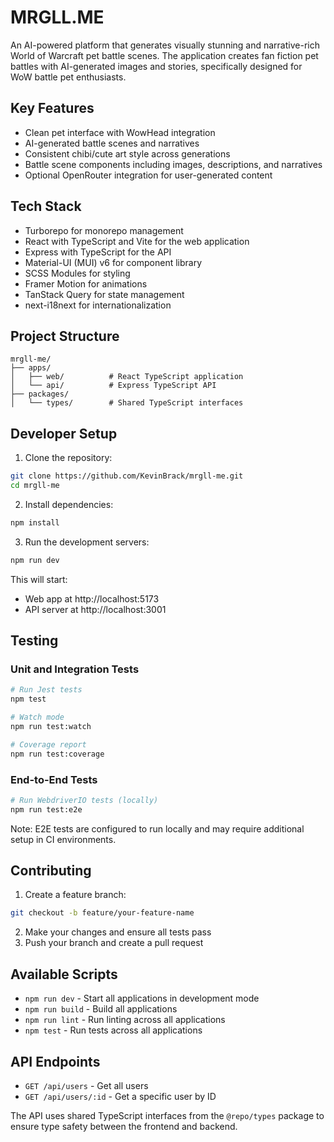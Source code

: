 # MRGLL.ME

An AI-powered platform that generates visually stunning and narrative-rich World of Warcraft pet battle scenes. The application creates fan fiction pet battles with AI-generated images and stories, specifically designed for WoW battle pet enthusiasts.

## Key Features

* Clean pet interface with WowHead integration
* AI-generated battle scenes and narratives
* Consistent chibi/cute art style across generations
* Battle scene components including images, descriptions, and narratives
* Optional OpenRouter integration for user-generated content

## Tech Stack

* Turborepo for monorepo management
* React with TypeScript and Vite for the web application
* Express with TypeScript for the API
* Material-UI (MUI) v6 for component library
* SCSS Modules for styling
* Framer Motion for animations
* TanStack Query for state management
* next-i18next for internationalization

## Project Structure

```
mrgll-me/
├── apps/
│   ├── web/          # React TypeScript application
│   └── api/          # Express TypeScript API
├── packages/
│   └── types/        # Shared TypeScript interfaces
```

## Developer Setup

1. Clone the repository:
```bash
git clone https://github.com/KevinBrack/mrgll-me.git
cd mrgll-me
```

2. Install dependencies:
```bash
npm install
```

3. Run the development servers:
```bash
npm run dev
```

This will start:
- Web app at http://localhost:5173
- API server at http://localhost:3001

## Testing

### Unit and Integration Tests

```bash
# Run Jest tests
npm test

# Watch mode
npm run test:watch

# Coverage report
npm run test:coverage
```

### End-to-End Tests

```bash
# Run WebdriverIO tests (locally)
npm run test:e2e
```

Note: E2E tests are configured to run locally and may require additional setup in CI environments.

## Contributing

1. Create a feature branch:
```bash
git checkout -b feature/your-feature-name
```

2. Make your changes and ensure all tests pass
3. Push your branch and create a pull request

## Available Scripts

- `npm run dev` - Start all applications in development mode
- `npm run build` - Build all applications
- `npm run lint` - Run linting across all applications
- `npm test` - Run tests across all applications

## API Endpoints

- `GET /api/users` - Get all users
- `GET /api/users/:id` - Get a specific user by ID

The API uses shared TypeScript interfaces from the `@repo/types` package to ensure type safety between the frontend and backend.
